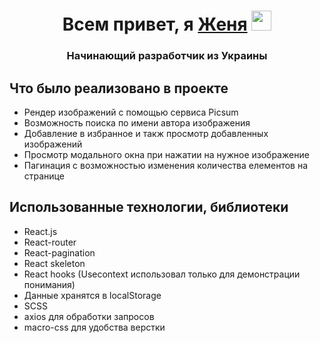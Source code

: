 <h1 align="center">Всем привет, я <a href="https://github.com/Famaiii" target="_blank">Женя</a> 
<img src="https://github.com/blackcater/blackcater/raw/main/images/Hi.gif" height="32"/></h1>
<h3 align="center">Начинающий разработчик из Украины</h3>
<h2>Что было реализовано в проекте</h2>
<ul>
<li>Рендер изображений с помощью сервиса Picsum </li>
<li>Возможность поиска по имени автора изображения</li>
<li>Добавление в избранное и такж просмотр  добавленных изображений</li>
<li>Просмотр модального окна при нажатии на нужное изображение</li>
<li>Пагинация с возможностью изменения количества елементов на странице</li>
</ul>


<h2>Использованные технологии, библиотеки</h2>
<ul>
<li>React.js</li>
<li>React-router</li>
<li>React-pagination</li>
<li>React skeleton</li>
<li>React hooks (Usecontext использовал только для демонстрации понимания)</li>
<li>Данные хранятся в localStorage</li>
<li>SCSS</li>
<li>axios для обработки запросов</li>
<li>macro-css для удобства верстки</li>
</ul>
